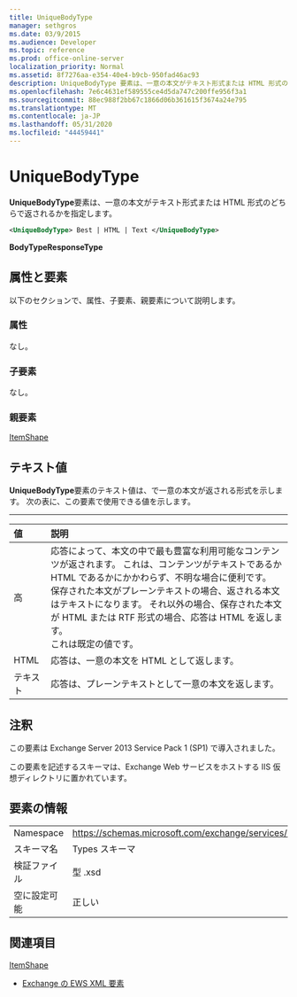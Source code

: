 ```yaml
---
title: UniqueBodyType
manager: sethgros
ms.date: 03/9/2015
ms.audience: Developer
ms.topic: reference
ms.prod: office-online-server
localization_priority: Normal
ms.assetid: 8f7276aa-e354-40e4-b9cb-950fad46ac93
description: UniqueBodyType 要素は、一意の本文がテキスト形式または HTML 形式のどちらで返されるかを指定します。
ms.openlocfilehash: 7e6c4631ef589555ce4d5da747c200ffe956f3a1
ms.sourcegitcommit: 88ec988f2bb67c1866d06b361615f3674a24e795
ms.translationtype: MT
ms.contentlocale: ja-JP
ms.lasthandoff: 05/31/2020
ms.locfileid: "44459441"
---
```

# <a name="uniquebodytype"></a>UniqueBodyType

**UniqueBodyType**要素は、一意の本文がテキスト形式または HTML 形式のどちらで返されるかを指定します。 
  
```XML
<UniqueBodyType> Best | HTML | Text </UniqueBodyType>
```

 **BodyTypeResponseType**
## <a name="attributes-and-elements"></a>属性と要素

以下のセクションで、属性、子要素、親要素について説明します。
  
### <a name="attributes"></a>属性

なし。
  
### <a name="child-elements"></a>子要素

なし。
  
### <a name="parent-elements"></a>親要素

[ItemShape](itemshape.md)
  
## <a name="text-value"></a>テキスト値

**UniqueBodyType**要素のテキスト値は、で一意の本文が返される形式を示します。 次の表に、この要素で使用できる値を示します。 
  
****

|**値**|**説明**|
|:-----|:-----|
|高  <br/> |応答によって、本文の中で最も豊富な利用可能なコンテンツが返されます。 これは、コンテンツがテキストであるか HTML であるかにかかわらず、不明な場合に便利です。  <br/> 保存された本文がプレーンテキストの場合、返される本文はテキストになります。 それ以外の場合、保存された本文が HTML または RTF 形式の場合、応答は HTML を返します。  <br/> これは既定の値です。  <br/> |
|HTML  <br/> |応答は、一意の本文を HTML として返します。  <br/> |
|テキスト  <br/> |応答は、プレーンテキストとして一意の本文を返します。  <br/> |
   
## <a name="remarks"></a>注釈

この要素は Exchange Server 2013 Service Pack 1 (SP1) で導入されました。
  
この要素を記述するスキーマは、Exchange Web サービスをホストする IIS 仮想ディレクトリに置かれています。
  
## <a name="element-information"></a>要素の情報

|||
|:-----|:-----|
|Namespace  <br/> |https://schemas.microsoft.com/exchange/services/2006/types  <br/> |
|スキーマ名  <br/> |Types スキーマ  <br/> |
|検証ファイル  <br/> |型 .xsd  <br/> |
|空に設定可能  <br/> |正しい  <br/> |
   
## <a name="see-also"></a>関連項目



[ItemShape](itemshape.md)


- [Exchange の EWS XML 要素](ews-xml-elements-in-exchange.md)

